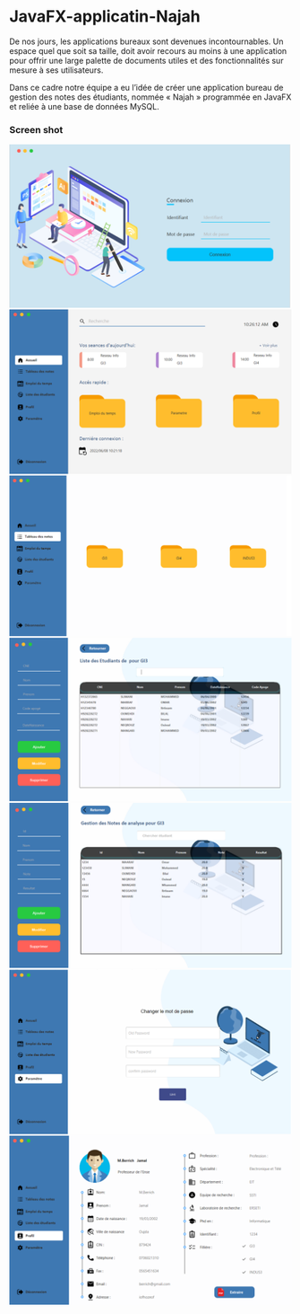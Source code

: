 # JavaFX-applicatin-Najah
<p>
       De nos jours, les applications bureaux sont devenues incontournables. Un espace quel que soit sa taille, doit avoir recours au moins à une application pour offrir une large palette de documents utiles et des fonctionnalités sur mesure à ses utilisateurs. 
       </p>
       <p>
       Dans ce cadre notre équipe a eu l’idée de créer une application bureau de gestion des notes des étudiants, nommée « Najah » programmée en JavaFX et reliée à une base de données MySQL. 
       </p>
<h3>Screen shot</h3>
<img src="./screenshot/p0.png" alt=""/>
<br>
<img src="./screenshot/p1.png" alt=""/>
<br>
<img src="./screenshot/p2.png" alt=""/>
<br>
<img src="./screenshot/p3.png" alt=""/>
<br>
<img src="./screenshot/p31.png" alt=""/>
<br>
<img src="./screenshot/p4.png" alt=""/>
<br>
<img src="./screenshot/p5.png" alt=""/>
<br>
